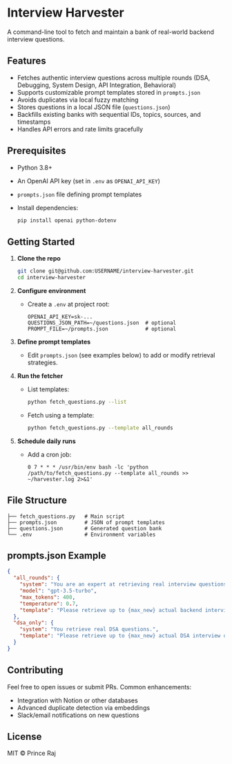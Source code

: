 # Interview Harvester

A command-line tool to fetch and maintain a bank of real-world backend interview questions.

## Features

* Fetches authentic interview questions across multiple rounds (DSA, Debugging, System Design, API Integration, Behavioral)
* Supports customizable prompt templates stored in `prompts.json`
* Avoids duplicates via local fuzzy matching
* Stores questions in a local JSON file (`questions.json`)
* Backfills existing banks with sequential IDs, topics, sources, and timestamps
* Handles API errors and rate limits gracefully

## Prerequisites

* Python 3.8+
* An OpenAI API key (set in `.env` as `OPENAI_API_KEY`)
* `prompts.json` file defining prompt templates
* Install dependencies:

  ```bash
  pip install openai python-dotenv
  ```

## Getting Started

1. **Clone the repo**

   ```bash
   git clone git@github.com:USERNAME/interview-harvester.git
   cd interview-harvester
   ```

2. **Configure environment**

   * Create a `.env` at project root:

     ```dotenv
     OPENAI_API_KEY=sk-...
     QUESTIONS_JSON_PATH=~/questions.json  # optional
     PROMPT_FILE=~/prompts.json            # optional
     ```

3. **Define prompt templates**

   * Edit `prompts.json` (see examples below) to add or modify retrieval strategies.

4. **Run the fetcher**

   * List templates:

     ```bash
     python fetch_questions.py --list
     ```
   * Fetch using a template:

     ```bash
     python fetch_questions.py --template all_rounds
     ```

5. **Schedule daily runs**

   * Add a cron job:

     ```cron
     0 7 * * * /usr/bin/env bash -lc 'python /path/to/fetch_questions.py --template all_rounds >> ~/harvester.log 2>&1'
     ```

## File Structure

```
├── fetch_questions.py   # Main script
├── prompts.json         # JSON of prompt templates
├── questions.json       # Generated question bank
└── .env                 # Environment variables
```

## prompts.json Example

```json
{
  "all_rounds": {
    "system": "You are an expert at retrieving real interview questions for back-end roles.",
    "model": "gpt-3.5-turbo",
    "max_tokens": 400,
    "temperature": 0.7,
    "template": "Please retrieve up to {max_new} actual backend interview questions covering all rounds: {topics}. Format [Company][Stage][Source] Question text."
  },
  "dsa_only": {
    "system": "You retrieve real DSA questions.",
    "template": "Please retrieve up to {max_new} actual DSA interview questions at: {companies}. Format [Company][DSA][Source] Question text."
  }
}
```

## Contributing

Feel free to open issues or submit PRs. Common enhancements:

* Integration with Notion or other databases
* Advanced duplicate detection via embeddings
* Slack/email notifications on new questions

## License

MIT © Prince Raj
